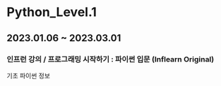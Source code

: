 # Python_Level.1
## 2023.01.06 ~ 2023.03.01
### 인프런 강의 / 프로그래밍 시작하기 : 파이썬 입문 (Inflearn Original)
기초 파이썬 정보

